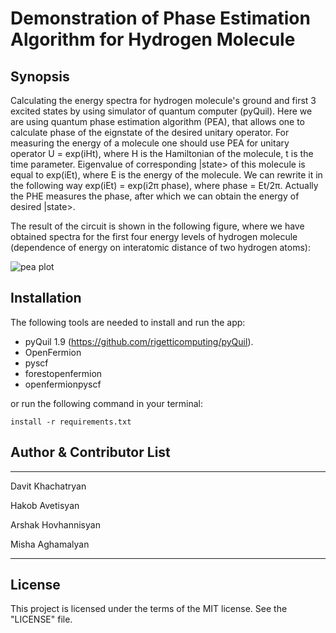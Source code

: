 # Demonstration of Phase Estimation Algorithm for Hydrogen Molecule



## Synopsis

Calculating the energy spectra for hydrogen molecule's ground and first 3 excited states by using simulator of quantum computer (pyQuil). Here we are using quantum phase estimation algorithm (PEA), that allows one to calculate phase of the eignstate of the desired unitary operator. For measuring the energy of a molecule one should use PEA for unitary operator U = exp(iHt), where H is the Hamiltonian of the molecule, t is the time parameter. Eigenvalue of corresponding |state>  of this molecule is equal to exp(iEt), where E is the energy of the molecule. We can rewrite it in the following way exp(iEt) = exp(i2π phase), where phase = Et/2π. Actually the PHE measures the phase, after which we can obtain the energy of desired |state>.

The result of the circuit is shown in the following figure, where we have obtained spectra for the first four energy levels of hydrogen molecule (dependence of energy on interatomic distance of two hydrogen atoms):

![pea plot](https://github.com/gate42qc/pea_hydrogen-molecule/blob/master/fourLevels.jpg)

## Installation

The following tools are needed to install and run the app:

* pyQuil 1.9 (https://github.com/rigetticomputing/pyQuil).
* OpenFermion
* pyscf
* forestopenfermion
* openfermionpyscf

or run the following command in your terminal:

`install -r requirements.txt`

## Author & Contributor List

---------
Davit Khachatryan

Hakob Avetisyan

Arshak Hovhannisyan

Misha Aghamalyan

------

## License

This project is licensed under the terms of the MIT license. See the "LICENSE" file.

